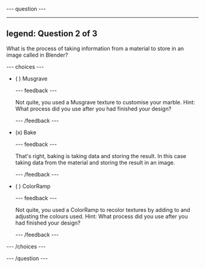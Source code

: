 
--- question ---

---
legend: Question 2 of 3
---

What is the process of taking information from a material to store in an image called in Blender? 

--- choices ---

- ( ) Musgrave

  --- feedback ---

    Not quite, you used a Musgrave texture to customise your marble. Hint: What process did you use after you had finished your design? 

  --- /feedback ---

- (x) Bake

  --- feedback ---

  That's right, baking is taking data and storing the result. In this case taking data from the material and storing the result in an image.

  --- /feedback ---

- ( ) ColorRamp

  --- feedback ---

  Not quite, you used a ColorRamp to recolor textures by adding to and adjusting the colours used. Hint: What process did you use after you had finished your design? 

  --- /feedback ---

--- /choices ---

--- /question ---
